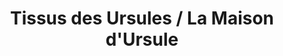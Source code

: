 ---
title: "Tissus des Ursules / La Maison d'Ursule"
url: /cannes/tissus-des-ursules-la-maison-dursule/
shop: couture
---